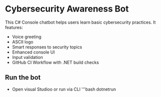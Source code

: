 # Cybersecurity Awareness Bot

This C# Console chatbot helps users learn basic cybersecurity practices. It features:

- Voice greeting
- ASCII logo
- Smart responses to security topics
- Enhanced console UI
- Input validation
- GitHub CI Workflow with .NET build checks

## Run the bot
- Open visual Studioo or run via CLI
'''bash
dotnetrun
